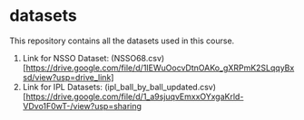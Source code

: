 # datasets
This repository contains all the datasets used in this course.


1. Link for NSSO Dataset: (NSSO68.csv)[https://drive.google.com/file/d/1IEWuOocvDtnOAKo_gXRPmK2SLqqyBxsd/view?usp=drive_link]
2. Link for IPL Datasets: (ipl_ball_by_ball_updated.csv)[https://drive.google.com/file/d/1_a9sjuqvEmxxOYxgaKrld-VDvo1F0wT-/view?usp=sharing
